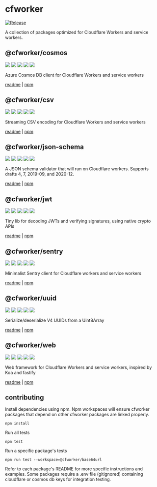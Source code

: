 # cfworker

[![Release](https://github.com/cfworker/cfworker/actions/workflows/release.yml/badge.svg)](https://github.com/cfworker/cfworker/actions/workflows/release.yml)

A collection of packages optimized for Cloudflare Workers and service workers.

## @cfworker/cosmos

![](https://badgen.net/bundlephobia/minzip/@cfworker/cosmos)
![](https://badgen.net/bundlephobia/min/@cfworker/cosmos)
![](https://badgen.net/bundlephobia/dependency-count/@cfworker/cosmos)
![](https://badgen.net/bundlephobia/tree-shaking/@cfworker/cosmos)
![](https://badgen.net/npm/types/@cfworker/cosmos?icon=typescript)

Azure Cosmos DB client for Cloudflare Workers and service workers

[readme](https://github.com/cfworker/cfworker/tree/master/packages/cosmos/README.md) | [npm](https://www.npmjs.com/package/@cfworker/cosmos)

## @cfworker/csv

![](https://badgen.net/bundlephobia/minzip/@cfworker/csv)
![](https://badgen.net/bundlephobia/min/@cfworker/csv)
![](https://badgen.net/bundlephobia/dependency-count/@cfworker/csv)
![](https://badgen.net/bundlephobia/tree-shaking/@cfworker/csv)
![](https://badgen.net/npm/types/@cfworker/csv?icon=typescript)

Streaming CSV encoding for Cloudflare Workers and service workers

[readme](https://github.com/cfworker/cfworker/tree/master/packages/csv/README.md) | [npm](https://www.npmjs.com/package/@cfworker/csv)

## @cfworker/json-schema

![](https://badgen.net/bundlephobia/minzip/@cfworker/json-schema)
![](https://badgen.net/bundlephobia/min/@cfworker/json-schema)
![](https://badgen.net/bundlephobia/dependency-count/@cfworker/json-schema)
![](https://badgen.net/bundlephobia/tree-shaking/@cfworker/json-schema)
![](https://badgen.net/npm/types/@cfworker/json-schema?icon=typescript)

A JSON schema validator that will run on Cloudflare workers. Supports drafts 4, 7, 2019-09, and 2020-12.

[readme](https://github.com/cfworker/cfworker/tree/master/packages/json-schema/README.md) | [npm](https://www.npmjs.com/package/@cfworker/json-schema)

## @cfworker/jwt

![](https://badgen.net/bundlephobia/minzip/@cfworker/jwt)
![](https://badgen.net/bundlephobia/min/@cfworker/jwt)
![](https://badgen.net/bundlephobia/dependency-count/@cfworker/jwt)
![](https://badgen.net/bundlephobia/tree-shaking/@cfworker/jwt)
![](https://badgen.net/npm/types/@cfworker/jwt?icon=typescript)

Tiny lib for decoding JWTs and verifying signatures, using native crypto APIs

[readme](https://github.com/cfworker/cfworker/tree/master/packages/jwt/README.md) | [npm](https://www.npmjs.com/package/@cfworker/jwt)

## @cfworker/sentry

![](https://badgen.net/bundlephobia/minzip/@cfworker/sentry)
![](https://badgen.net/bundlephobia/min/@cfworker/sentry)
![](https://badgen.net/bundlephobia/dependency-count/@cfworker/sentry)
![](https://badgen.net/bundlephobia/tree-shaking/@cfworker/sentry)
![](https://badgen.net/npm/types/@cfworker/sentry?icon=typescript)

Minimalist Sentry client for Cloudflare workers and service workers

[readme](https://github.com/cfworker/cfworker/tree/master/packages/sentry/README.md) | [npm](https://www.npmjs.com/package/@cfworker/sentry)

## @cfworker/uuid

![](https://badgen.net/bundlephobia/minzip/@cfworker/uuid)
![](https://badgen.net/bundlephobia/min/@cfworker/uuid)
![](https://badgen.net/bundlephobia/dependency-count/@cfworker/uuid)
![](https://badgen.net/bundlephobia/tree-shaking/@cfworker/uuid)
![](https://badgen.net/npm/types/@cfworker/uuid?icon=typescript)

Serialize/deserialize V4 UUIDs from a Uint8Array

[readme](https://github.com/cfworker/cfworker/tree/master/packages/uuid/README.md) | [npm](https://www.npmjs.com/package/@cfworker/uuid)

## @cfworker/web

![](https://badgen.net/bundlephobia/minzip/@cfworker/web)
![](https://badgen.net/bundlephobia/min/@cfworker/web)
![](https://badgen.net/bundlephobia/dependency-count/@cfworker/web)
![](https://badgen.net/bundlephobia/tree-shaking/@cfworker/web)
![](https://badgen.net/npm/types/@cfworker/web?icon=typescript)

Web framework for Cloudflare Workers and service workers, inspired by Koa and fastify

[readme](https://github.com/cfworker/cfworker/tree/master/packages/web/README.md) | [npm](https://www.npmjs.com/package/@cfworker/web)

## contributing

Install dependencies using npm. Npm workspaces will ensure cfworker packages that depend on other cfworker packages are linked properly.

```
npm install
```

Run all tests

```
npm test
```

Run a specific package's tests

```
npm run test --workspace=@cfworker/base64url
```

Refer to each package's README for more specific instructions and examples.
Some packages require a .env file (gitignored) containing cloudflare or cosmos db keys for integration testing.
